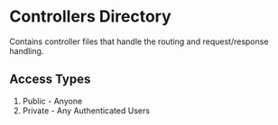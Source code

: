 # Controllers Directory
Contains controller files that handle the routing and request/response handling.

## Access Types
1. Public - Anyone
2. Private - Any Authenticated Users